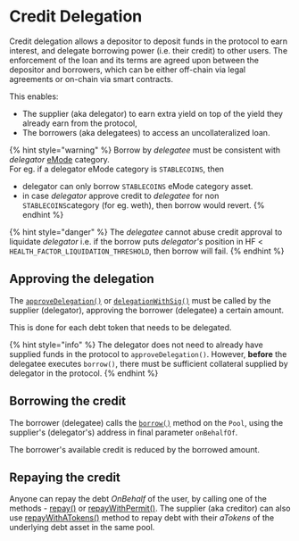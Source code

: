 # Credit Delegation

Credit delegation allows a depositor to deposit funds in the protocol to earn interest, and delegate borrowing power (i.e. their credit) to other users. The enforcement of the loan and its terms are agreed upon between the depositor and borrowers, which can be either off-chain via legal agreements or on-chain via smart contracts.

This enables:

* The supplier (aka delegator) to earn extra yield on top of the yield they already earn from the protocol,
* The borrowers (aka delegatees) to access an uncollateralized loan.

{% hint style="warning" %}
Borrow by _delegatee_ must be consistent with _delegator_ [eMode](test/dummy-academy/src/docs/main/v3/whats-new/efficiency-mode-emode.md) category. \
For eg. if a delegator eMode category is `STABLECOINS`, then&#x20;

* delegator can only borrow `STABLECOINS` eMode category asset.&#x20;
* in case _delegator_ approve credit to _delegatee_ for non `STABLECOINS`category (for eg. weth), then borrow would revert.
{% endhint %}

{% hint style="danger" %}
The _delegatee_ cannot abuse credit approval to liquidate _delegator_ i.e. if the borrow puts _delegator's_ position in HF < `HEALTH_FACTOR_LIQUIDATION_THRESHOLD`, then borrow will fail.
{% endhint %}

## Approving the delegation

The [`approveDelegation()`](../tokens/debttoken.md#approvedelegation) or [`delegationWithSig()`](../tokens/debttoken.md#delegationwithsig) must be called by the supplier (delegator), approving the borrower (delegatee) a certain amount.

This is done for each debt token that needs to be delegated.

{% hint style="info" %}
The delegator does not need to already have supplied funds in the protocol to `approveDelegation()`. However, **before** the delegatee executes `borrow()`, there must be sufficient collateral supplied by delegator in the protocol.
{% endhint %}

## Borrowing the credit

The borrower (delegatee) calls the [`borrow()`](broken-reference) method on the `Pool`, using the supplier's (delegator's) address in final parameter `onBehalfOf`.

The borrower's available credit is reduced by the borrowed amount.

## Repaying the credit

Anyone can repay the debt _OnBehalf_ of the user, by calling one of the methods - [repay()](../core-contracts/pool.md#repay) or [repayWithPermit()](../core-contracts/pool.md#repaywithpermit). The supplier (aka creditor) can also use [repayWithATokens()](../core-contracts/pool.md#repaywithatokens) method to repay  debt with their _aTokens_ of the underlying debt asset in the same pool.
